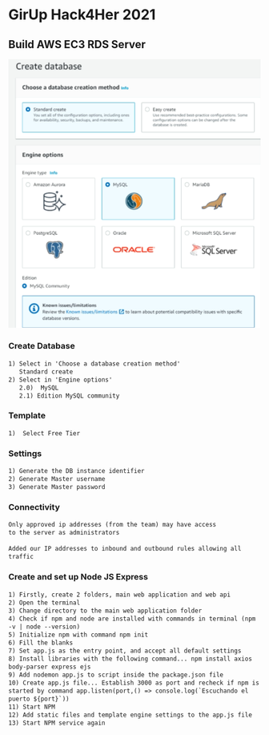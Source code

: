 # GirUp Hack4Her 2021

## Build AWS EC3 RDS Server
![Amazon](https://github.com/ArmandoDLaRosa/Hack4Her2021/blob/main/Server/Create%20Database.png)

  ### Create Database
    1) Select in 'Choose a database creation method'
       Standard create
    2) Select in 'Engine options'
       2.0)  MySQL
       2.1) Edition MySQL community

  ### Template
    1)  Select Free Tier
  
  ### Settings
    1) Generate the DB instance identifier
    2) Generate Master username
    3) Generate Master password

  ### Connectivity
    Only approved ip addresses (from the team) may have access 
    to the server as administrators
    
    Added our IP addresses to inbound and outbound rules allowing all traffic

  ### Create and set up Node JS Express
    1) Firstly, create 2 folders, main web application and web api
    2) Open the terminal
    3) Change directory to the main web application folder
    4) Check if npm and node are installed with commands in terminal (npm -v | node --version)
    5) Initialize npm with command npm init
    6) Fill the blanks
    7) Set app.js as the entry point, and accept all default settings
    8) Install libraries with the following command... npm install axios body-parser express ejs
    9) Add nodemon app.js to script inside the package.json file
    10) Create app.js file... Establish 3000 as port and recheck if npm is started by command app.listen(port,() => console.log(`Escuchando el puerto ${port}`))
    11) Start NPM
    12) Add static files and template engine settings to the app.js file
    13) Start NPM service again
